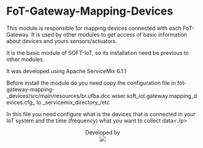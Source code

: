 # FoT-Gateway-Mapping-Devices

<p>This module is responsible for mapping devices connected with each FoT-Gateway. It is used by other modules to get access of basic information about devices and yours sensors/actuators.</p>
<p>It is the basic module of SOFT-IoT, so its installation need be previous to other modules.</p>

<p>It was developed using Apache ServiceMix 6.1.1</p>


<p>Before install the module do you need copy the configuration file in fot-gateway-mapping-_devices/src/main/resources/br.ufba.dcc.wiser.soft_iot.gateway.mapping_devices.cfg_ to _servicemix_directory_/etc</p>

<p>In this file you need configure what is the devices that is connected in your IoT system and the time (frequency) what you want to collect data<./p>

<p align="center">
	Developed by </br>
  <img src="https://wiki.dcc.ufba.br/pub/SmartUFBA/ProjectLogo/wiserufbalogo.jpg"/>
</p>


